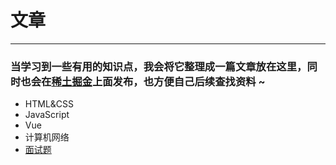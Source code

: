 # 文章
---
### 当学习到一些有用的知识点，我会将它整理成一篇文章放在这里，同时也会在[稀土掘金](https://juejin.cn/user/2858385965322935/posts)上面发布，也方便自己后续查找资料 ~

- HTML&CSS
- JavaScript
- Vue
- 计算机网络
- [面试题](/interview/index)